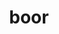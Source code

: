 ---
category: 4-letters
denotation: null
name: boor
reference_link: https://www.etymonline.com/word/boor
root_language: null
root_name: null
title: boor
type: free
word_sums:
- respelling: boor
  sum: 'Boor + '
---